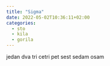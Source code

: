 ```yaml
---
title: "Sigma"
date: 2022-05-02T10:36:11+02:00
categories:
  - sto
  - kila
  - gorila
---
```


jedan dva tri cetri pet sest sedam osam